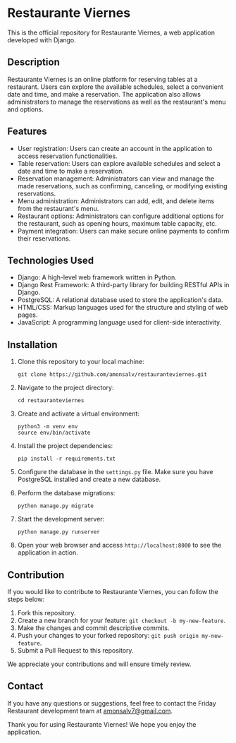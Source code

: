 # Restaurante Viernes

This is the official repository for Restaurante Viernes, a web application developed with Django.

## Description

Restaurante Viernes is an online platform for reserving tables at a restaurant. Users can explore the available schedules, select a convenient date and time, and make a reservation. The application also allows administrators to manage the reservations as well as the restaurant's menu and options.

## Features

- User registration: Users can create an account in the application to access reservation functionalities.
- Table reservation: Users can explore available schedules and select a date and time to make a reservation.
- Reservation management: Administrators can view and manage the made reservations, such as confirming, canceling, or modifying existing reservations.
- Menu administration: Administrators can add, edit, and delete items from the restaurant's menu.
- Restaurant options: Administrators can configure additional options for the restaurant, such as opening hours, maximum table capacity, etc.
- Payment integration: Users can make secure online payments to confirm their reservations.

## Technologies Used

- Django: A high-level web framework written in Python.
- Django Rest Framework: A third-party library for building RESTful APIs in Django.
- PostgreSQL: A relational database used to store the application's data.
- HTML/CSS: Markup languages used for the structure and styling of web pages.
- JavaScript: A programming language used for client-side interactivity.

## Installation

1. Clone this repository to your local machine:

   ```shell
   git clone https://github.com/amonsalv/restauranteviernes.git
   ```

2. Navigate to the project directory:

   ```shell
   cd restauranteviernes
   ```

3. Create and activate a virtual environment:

   ```shell
   python3 -m venv env
   source env/bin/activate
   ```

4. Install the project dependencies:

   ```shell
   pip install -r requirements.txt
   ```

5. Configure the database in the `settings.py` file. Make sure you have PostgreSQL installed and create a new database.

6. Perform the database migrations:

   ```shell
   python manage.py migrate
   ```

7. Start the development server:

   ```shell
   python manage.py runserver
   ```

8. Open your web browser and access `http://localhost:8000` to see the application in action.

## Contribution

If you would like to contribute to Restaurante Viernes, you can follow the steps below:

1. Fork this repository.
2. Create a new branch for your feature: `git checkout -b my-new-feature`.
3. Make the changes and commit descriptive commits.
4. Push your changes to your forked repository: `git push origin my-new-feature`.
5. Submit a Pull Request to this repository.

We appreciate your contributions and will ensure timely review.

## Contact

If you have any questions or suggestions, feel free to contact the Friday Restaurant development team at amonsalv7@gmail.com.

Thank you for using Restaurante Viernes! We hope you enjoy the application.
